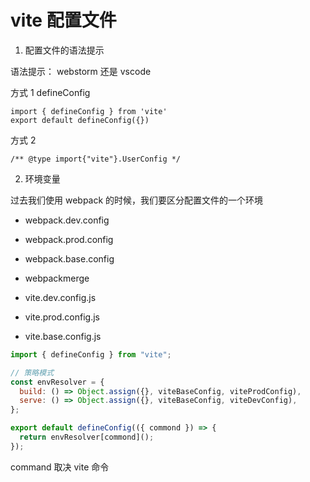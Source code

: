 # vite 配置文件

1. 配置文件的语法提示

语法提示：
webstorm 还是 vscode

方式 1 defineConfig

```
import { defineConfig } from 'vite'
export default defineConfig({})
```

方式 2

```
/** @type import{"vite"}.UserConfig */
```

2. 环境变量

过去我们使用 webpack 的时候，我们要区分配置文件的一个环境

- webpack.dev.config
- webpack.prod.config
- webpack.base.config
- webpackmerge

- vite.dev.config.js
- vite.prod.config.js
- vite.base.config.js

```js
import { defineConfig } from "vite";

// 策略模式
const envResolver = {
  build: () => Object.assign({}, viteBaseConfig, viteProdConfig),
  serve: () => Object.assign({}, viteBaseConfig, viteDevConfig),
};

export default defineConfig(({ commond }) => {
  return envResolver[commond]();
});
```

command 取决 vite 命令

